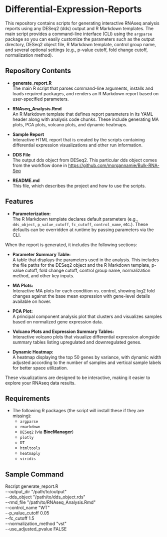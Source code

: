 # Differential-Expression-Reports
This repository contains scripts for generating interactive RNAseq analysis reports using any DESeq2 (dds) output and R Markdown templates. The main script provides a command-line interface (CLI) using the `argparse` package so you can easily customize the parameters such as the output directory, DESeq2 object file, R Markdown template, control group name, and several optional settings (e.g., p-value cutoff, fold change cutoff, normalization method).

## Repository Contents
- **generate_report.R**  
  The main R script that parses command-line arguments, installs and loads required packages, and renders an R Markdown report based on user-specified parameters.

- **RNAseq_Analysis.Rmd**  
  An R Markdown template that defines report parameters in its YAML header along with analysis code chunks. These include generating MA plots, PCA plots, volcano plots, and dynamic heatmaps.

- **Sample Report**  
  Interactive HTML report that is created by the scripts containing differential expression visualizations and other run information.

- **DDS File**  
  The output dds object from DESeq2. This particular dds object comes from the workflow done in https://github.com/morgannamie/Bulk-RNA-Seq 
  
- **README.md**  
  This file, which describes the project and how to use the scripts.
  

## Features
- **Parameterization:**  
  The R Markdown template declares default parameters (e.g., `dds_object`, `p_value_cutoff`, `fc_cutoff`, `control_name`, etc.). These defaults can be overridden at runtime by passing parameters via the CLI.

When the report is generated, it includes the following sections:

- **Parameter Summary Table:**  
  A table that displays the parameters used in the analysis. This includes the file paths for the DESeq2 object and the R Markdown template, p-value cutoff, fold change cutoff, control group name, normalization method, and other key inputs.

- **MA Plots:**  
  Interactive MA plots for each condition vs. control, showing log2 fold changes against the base mean expression with gene-level details available on hover.

- **PCA Plot:**  
  A principal component analysis plot that clusters and visualizes samples based on normalized gene expression data.

- **Volcano Plots and Expression Summary Tables:**  
  Interactive volcano plots that visualize differential expression alongside summary tables listing upregulated and downregulated genes.

- **Dynamic Heatmap:**  
  A heatmap displaying the top 50 genes by variance, with dynamic width adjusted according to the number of samples and vertical sample labels for better space utilization.

These visualizations are designed to be interactive, making it easier to explore your RNAseq data results.

## Requirements
- The following R packages (the script will install these if they are missing):
  - `argparse`
  - `rmarkdown`
  - `DESeq2` (via **BiocManager**)
  - `plotly`
  - `DT`
  - `htmltools`
  - `heatmaply`
  - `viridis`
    
 ## Sample Command
  Rscript generate_report.R \
  --output_dir "/path/to/output" \
  --dds_object "/path/to/dds_object.rds" \
  --rmd_file "/path/to/RNAseq_Analysis.Rmd" \
  --control_name "WT" \
  --p_value_cutoff 0.05 \
  --fc_cutoff 1.5 \
  --normalization_method "vst" \
  --use_adjusted_pvalue FALSE

